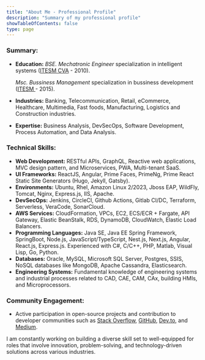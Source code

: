 ```yaml
---
title: "About Me - Professional Profile"
description: "Summary of my professional profile"
showTableOfContents: false
type: page
---
```


### Summary:
- **Education:** 
  _BSE. Mechatronic Engineer_ specialization in intelligent systems ([ITESM CVA](https://tec.mx/en/cuernavaca-campus) - 2010).

  _Msc. Bussiness Management_ specialization in bussiness development ([ITESM ](https://tec.mx/) - 2015).

- **Industries:** Banking, Telecommunication, Retail, eCommerce, Healthcare, Multimedia, Fast foods, Manufacturing, Logistics and Construction industries.
- **Expertise:** Business Analysis, DevSecOps, Software Development, Process Automation, and Data Analysis.

### Technical Skills:
- **Web Development:** RESTful APIs, GraphQL, Reactive web applications, MVC design pattern, and Microservices, PWA, Multi-tenant SaaS.
- **UI Frameworks:** ReactJS, Angular, Prime Faces, PrimeNg, Prime React Static Site Generators (Hugo, Jekyll, Gatsby).
- **Environments:** Ubuntu, Rhel, Amazon Linux 2/2023, Jboss EAP, WildFly, Tomcat, Nginx, Express.js, IIS, Apache.
- **DevSecOps:** Jenkins, CircleCI, Github Actions, Gitlab CI/DC, Terraform, Serverless, VeraCode, SonarCloud.
- **AWS Services:** CloudFormation, VPCs, EC2, ECS/ECR + Fargate, API Gateway, Elastic BeanStalk, RDS, DynamoDB, CloudWatch, Elastic Load Balancers.
- **Programming Languages:** Java SE, Java EE Spring Framework, SpringBoot, Node.js, JavaScript/TypeScript, Nest.js, Next.js, Angular, React.js, Express.js. Experienced with C#, C/C++, PHP, Matlab, Visual Lisp, Go, Python.
- **Databases:** Oracle, MySQL, Microsoft SQL Server, Postgres, SSIS, NoSQL databases like MongoDB, Apache Cassandra, Elasticsearch.
- **Engineering Systems:** Fundamental knowledge of engineering systems and industrial processes related to CAD, CAE, CAM, CAx, building HMIs, and Microprocessors.

### Community Engagement:
- Active participation in open-source projects and contribution to developer communities such as [Stack Overflow](https://stackoverflow.com/users/7411342/koji-dinfinte), [GitHub](https://github.com/eiakoji-me), [Dev.to](https://dev.to/akojimsg), and [Medium](https://medium.com/@akojimsg).

I am constantly working on building a diverse skill set to well-equipped for roles that involve innovation, problem-solving, and technology-driven solutions across various industries.